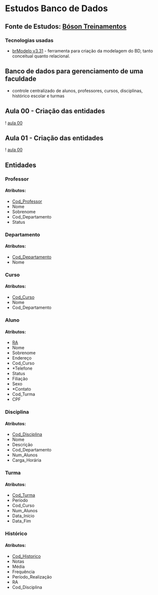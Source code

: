 # Estudos Banco de Dados
## **Fonte de Estudos: [Bóson Treinamentos](https://www.youtube.com/playlist?list=PLucm8g_ezqNoNHU8tjVeHmRGBFnjDIlxD)**
### **Tecnologias usadas**
- [brModelo v3.31](http://www.sis4.com/brModelo/index.html) - ferramenta para criação da modelagem do BD, tanto conceitual quanto relacional.

## **Banco de dados para gerenciamento de uma faculdade** 
- controle centralizado de alunos, professores, cursos, disciplinas, histórico escolar e turmas

## **Aula 00 - Criação das entidades** 
! [aula 00](00-DER-facu.png)

## **Aula 01 - Criação das entidades** 
! [aula 00](01-DER-facu-com-atributos.png)
## **Entidades** 
### **Professor** 
#### **Atributos:** 
- <u>Cod_Professor</u>
- Nome
- Sobrenome
- Cod_Departamento
- Status
### **Departamento** 
#### **Atributos:** 
- <u>Cod_Departamento</u>
- Nome
### **Curso** 
#### **Atributos:** 
- <u>Cod_Curso</u>
- Nome
- Cod_Departamento
### **Aluno** 
#### **Atributos:** 
- <u>RA</u>
- Nome
- Sobrenome
- Endereço
- Cod_Curso
- *Telefone
- Status
- Filiação
- Sexo
- *Contato
- Cod_Turma
- CPF
### **Disciplina** 
#### **Atributos:** 
- <u>Cod_Disciplina</u>
- Nome
- Descrição
- Cod_Departamento
- Num_Alunos
- Carga_Horária 
### **Turma** 
#### **Atributos:** 
- <u>Cod_Turma</u>
- Período
- Cod_Curso
- Num_Alunos
- Data_Início
- Data_Fim
### **Histórico** 
#### **Atributos:** 
- <u>Cod_Historico</u>
- Notas
- Média
- Frequência
- Período_Realização
- RA
- Cod_Disciplina